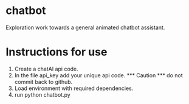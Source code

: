 # chatbot
Exploration work towards a general animated chatbot assistant.

# Instructions for use
1. Create a chatAI api code.
2. In the file api_key add your unique api code. *** Caution *** do not commit back to github.
3. Load environment with required dependencies.
4. run python chatbot.py
